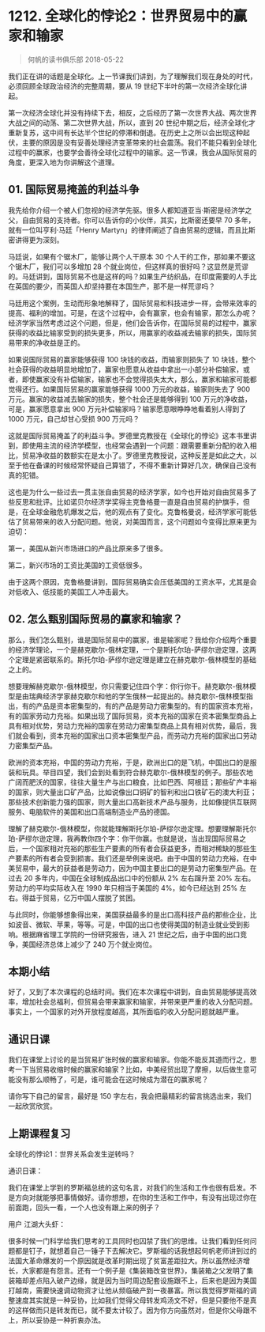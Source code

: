 # 1212. 全球化的悖论2：世界贸易中的赢家和输家
> 何帆的读书俱乐部
2018-05-22

我们正在讲的话题是全球化。上一节课我们讲到，为了理解我们现在身处的时代，必须回顾全球政治经济的完整周期，要从 19 世纪下半叶的第一次经济全球化讲起。

第一次经济全球化并没有持续下去，相反，之后经历了第一次世界大战、两次世界大战之间的动荡、第二次世界大战，所以，直到 20 世纪中期之后，经济全球化才重新复苏，这中间有长达半个世纪的停滞和倒退。在历史上之所以会出现这种起伏，主要的原因是没有妥善处理经济变革带来的社会震荡。我们不能只看到全球化过程中的赢家，也要学会善待全球化过程中的输家。这一节课，我会从国际贸易的角度，更深入地为你讲解这个道理。

## 01. 国际贸易掩盖的利益斗争

我先给你介绍一个被人们忽视的经济学先驱。很多人都知道亚当·斯密是经济学之父，自由贸易的支持者。你可以告诉你的小伙伴，其实，比斯密还要早 70 多年，就有一位叫亨利·马廷「Henry Martyn」的律师阐述了自由贸易的逻辑，而且比斯密讲得更为深刻。

马廷说，如果有个锯木厂，能够让两个人干原本 30 个人干的工作，那如果不要这个锯木厂，我们可以多增加 28 个就业岗位，但这样真的很好吗？这显然是荒谬的。马廷讲到，国际贸易不也是这样的吗？如果生产纺织品，在印度需要的人手比在英国的要少，而英国人却坚持要在本国生产，那不是一样荒谬吗？

马廷用这个案例，生动而形象地解释了，国际贸易和科技进步一样，会带来效率的提高、福利的增加。可是，在这个过程中，会有赢家，也会有输家，那怎么办呢？经济学家当然考虑过这个问题，但是，他们会告诉你，在国际贸易的过程中，赢家获得的收益比输家受到的损失更多，所以，用赢家的收益减去输家的损失，国际贸易带来的净收益是正的。

如果说国际贸易的赢家能够获得 100 块钱的收益，而输家则损失了 10 块钱，整个社会获得的收益明显地增加了，赢家也愿意从收益中拿出一小部分补偿输家，或者，即使赢家没有补偿输家，输家也不会觉得损失太大，那么，赢家和输家可能都觉得还行。如果国际贸易的赢家能够获得 1000 万元的收益，输家则失去了 900 万元。赢家的收益减去输家的损失，整个社会还是能够得到 100 万元的净收益，可是，赢家愿意拿出 900 万元补偿输家吗？输家愿意眼睁睁地看着别人得到了 1000 万元，自己却甘心受损 900 万元吗？

这就是国际贸易掩盖了的利益斗争。罗德里克教授在《全球化的悖论》这本书里讲到，即使用主流的经济学模型，也经常会遇到一个问题：跟需要重新分配的收入相比，贸易净收益的数额实在是太小了。罗德里克教授说，这种反差是如此之大，以至于他在备课的时候经常怀疑自己算错了，不得不重新计算好几次，确保自己没有真的犯错。

这也是为什么一些过去一贯主张自由贸易的经济学家，如今也开始对自由贸易多了些反思和批评。比如诺贝尔经济学奖得主克鲁格曼一直是自由贸易的护旗手，但是，在全球金融危机爆发之后，他的观点有了变化。克鲁格曼说，经济学家可能低估了贸易带来的收入分配问题。他说，对美国而言，这个问题如今变得比原来更为迫切：

第一，美国从新兴市场进口的产品比原来多了很多。

第二，新兴市场的工资比美国的工资低很多。

由于这两个原因，克鲁格曼讲到，国际贸易确实会压低美国的工资水平，尤其是会对低收入、低技能的美国工人冲击最大。

## 02. 怎么甄别国际贸易的赢家和输家？

那么，我们怎么甄别，谁是国际贸易中的赢家，谁是输家呢？我给你介绍两个重要的经济学理论，一个是赫克歇尔-俄林定理，一个是斯托尔珀-萨缪尔逊定理，这两个定理是紧密联系的。斯托尔珀-萨缪尔逊定理是建立在赫克歇尔-俄林模型的基础之上的。

想要理解赫克歇尔-俄林模型，你只需要记住四个字：你行你干。赫克歇尔-俄林模型是由瑞典经济学家赫克歇尔和他的学生俄林一起提出的。赫克歇尔-俄林模型指出，有的产品是资本密集型的，有的产品是劳动力密集型的。有的国家资本充裕，有的国家劳动力充裕。如果出现了国际贸易，资本充裕的国家在资本密集型商品上具有相对优势，劳动力充裕的国家在劳动力密集型商品上具有相对优势，最后，我们就会看到，资本充裕的国家出口资本密集型产品，而劳动力充裕的国家出口劳动力密集型产品。

欧洲的资本充裕，中国的劳动力充裕，于是，欧洲出口的是飞机，中国出口的是服装和玩具。举目四望，我们会到处看到符合赫克歇尔-俄林模型的例子。那些农地广阔而肥沃的国家，往往大量生产与出口粮食，比如巴西、阿根廷；那些矿产丰裕的国家，则大量出口矿产品，比如说像出口铜矿的智利和出口铁矿石的澳大利亚；那些技术创新能力强的国家，则大量出口高新技术产品与服务，比如像提供互联网服务、电脑软件的美国和出口高端制造业产品的德国。

理解了赫克歇尔-俄林模型，你就能理解斯托尔珀-萨缪尔逊定理。想要理解斯托尔珀-萨缪尔逊定理，我再教你四个字：你干你赢。也就是说，当出现国际贸易之后，一个国家相对充裕的那些生产要素的所有者会获益更多，而相对稀缺的那些生产要素的所有者会受到损害。我们还是举例来说吧。由于中国的劳动力充裕，在中美贸易中，最大的获益者是劳动力，因为中国主要出口的是劳动力密集型产品。在过去 20 多年内，中国在全球制成品出口中的份额从 2% 左右蹿升至 20% 左右。劳动力的平均实际收入在 1990 年只相当于美国的 4%，如今已经达到 25% 左右。得益于贸易，亿万中国人摆脱了贫困。

与此同时，你能够想象得出来，美国获益最多的是出口高科技产品的那些企业，比如波音、微软、苹果，等等。可是，中国的出口也使得美国的制造业就业受到影响。根据麻省理工学院的一份研究报告，进入 21 世纪之后，由于中国的出口竞争，美国经济总体上减少了 240 万个就业岗位。

## 本期小结

好了，又到了本次课程的总结时间。我们在本次课程中讲到，自由贸易能够提高效率，增加社会总福利，但贸易会带来赢家和输家，并带来更严重的收入分配问题。事实上，一个国家的对外开放程度越高，其所面临的收入分配问题就越严重。

## 通识日课

我们在课堂上讨论的是当贸易扩张时候的赢家和输家。你能不能反其道而行之，思考一下当贸易收缩时候的赢家和输家？比如，中美经贸出现了摩擦，以后做生意可能没有那么顺畅了，可是，谁可能会在这时候成为潜在的赢家呢？

请你写下自己的留言，最好是 150 字左右，我会把最精彩的留言挑选出来，我们一起欣赏欣赏。

## 上期课程复习

全球化的悖论1：世界关系会发生逆转吗？

通识日课：

我们在课堂上学到的罗斯福总统的这句名言，对我们的生活和工作也很有启发。不是方向对就能够把事情做好。请你想想，在你的生活和工作中，有没有出现过你在前面跑，回头一看，一个人也没有跟上来的例子？

用户 江湖大头虾：

很多时候一门科学给我们思考的工具同时也囚禁了我们的思维。让我们看到任何问题都是钉子，就想着自己一锤子下去解决它。罗斯福的话我想起何帆老师讲到过的法国大革命爆发的一个原因就是改革时期出现了贫富差距拉大。所以虽然经济增长，大家都是有怨言。还有一个例子是《集装箱改变世界》，集装箱之父发明了集装箱却差点陷入破产边缘，就是因为当时周边配套设施跟不上，后来也是因为美国打越南，需要快速调动物资才让他从频临破产到一夜暴富。所以我觉得罗斯福的调整速度其实就是一种妥协，比如我们觉得父母转发鸡汤文不好，但是只要他不是真的这样做而只是转发而已，就不要太计较了。因为你方向虽然对，但是你父母跟不上，所以妥协是一种折衷办法。


